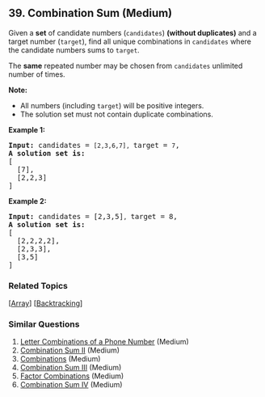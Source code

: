 <!--|This file generated by command(leetcode description); DO NOT EDIT.    |-->
<!--+----------------------------------------------------------------------+-->
<!--|@author    Openset <openset.wang@gmail.com>                           |-->
<!--|@link      https://github.com/openset                                 |-->
<!--|@home      https://github.com/openset/leetcode                        |-->
<!--+----------------------------------------------------------------------+-->

## 39. Combination Sum (Medium)

<p>Given a <strong>set</strong> of candidate numbers (<code>candidates</code>) <strong>(without duplicates)</strong> and a target number (<code>target</code>), find all unique combinations in <code>candidates</code>&nbsp;where the candidate numbers sums to <code>target</code>.</p>

<p>The <strong>same</strong> repeated number may be chosen from <code>candidates</code>&nbsp;unlimited number of times.</p>

<p><strong>Note:</strong></p>

<ul>
	<li>All numbers (including <code>target</code>) will be positive integers.</li>
	<li>The solution set must not contain duplicate combinations.</li>
</ul>

<p><strong>Example 1:</strong></p>

<pre>
<strong>Input:</strong> candidates = <code>[2,3,6,7], </code>target = <code>7</code>,
<strong>A solution set is:</strong>
[
  [7],
  [2,2,3]
]
</pre>

<p><strong>Example 2:</strong></p>

<pre>
<strong>Input:</strong> candidates = [2,3,5]<code>, </code>target = 8,
<strong>A solution set is:</strong>
[
&nbsp; [2,2,2,2],
&nbsp; [2,3,3],
&nbsp; [3,5]
]
</pre>


### Related Topics
[[Array](https://github.com/openset/leetcode/tree/master/tag/array/README.md)] [[Backtracking](https://github.com/openset/leetcode/tree/master/tag/backtracking/README.md)] 

### Similar Questions
  1. [Letter Combinations of a Phone Number](https://github.com/openset/leetcode/tree/master/problems/letter-combinations-of-a-phone-number) (Medium)
  1. [Combination Sum II](https://github.com/openset/leetcode/tree/master/problems/combination-sum-ii) (Medium)
  1. [Combinations](https://github.com/openset/leetcode/tree/master/problems/combinations) (Medium)
  1. [Combination Sum III](https://github.com/openset/leetcode/tree/master/problems/combination-sum-iii) (Medium)
  1. [Factor Combinations](https://github.com/openset/leetcode/tree/master/problems/factor-combinations) (Medium)
  1. [Combination Sum IV](https://github.com/openset/leetcode/tree/master/problems/combination-sum-iv) (Medium)
